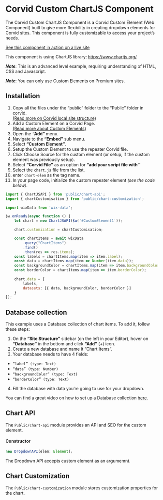 # Corvid Custom ChartJS Component

The Corvid Custom ChartJS Component is a Corvid Custom Element (Web Component) built to give more flexibility in creating dropdown elements for Corvid sites. 
This component is fully customizable to access your project’s needs.

[See this component in action on a live site](https://www.chartjs-custom-element.com/)

This component is using ChartJS library: https://www.chartjs.org/

***Note***: This is an advanced level example, requiring understanding of HTML, CSS and Javascript.

***Note***: You can only use Custom Elements on Premium sites.

## Installation

1. Copy all the files under the “public” folder to the “Public” folder in corvid. <br/>
[(Read more on Corvid local site structure)](https://support.wix.com/en/article/corvid-local-site-project-structure)
2. Add a Custom Element on a Corvid Page. <br/>
 [(Read more about Custom Elements)](https://support.wix.com/en/article/corvid-about-custom-elements-8253009)
3. Open the **“Add”** menu.
4. Navigate to the **“Embed”** sub menu.
5. Select **“Custom Element”**.
6. Setup the Custom Element to use the repeater Corvid file.
7. Click Choose Source for the custom element (or setup, if the custom element was previously setup).
8. Select **“Corvid File”** as an option for **“add your script file with”**
9. Select the `chart.js` file from the list.
10. enter `chart-elem` as the tag name.
11. In your page code, initialize the custom repeater element *(see the code below)*:

```javascript
import { ChartJSAPI } from 'public/chart-api';
import { chartCustomisation } from 'public/chart-customization';

import wixData from 'wix-data';

$w.onReady(async function () {
	let chart = new ChartJSAPI($w('#CustomElement1'));

	chart.customization = chartCustomisation;

	const chartItems = await wixData
		.query("ChartItems")
		.find()
		.then(res => res.items);
	const labels = chartItems.map(item => item.label);
	const data = chartItems.map(item => Number(item.data));
	const backgroundColor = chartItems.map(item => item.backgroundColor);
	const borderColor = chartItems.map(item => item.borderColor);
	
	chart.data = {
		labels,
		datasets: [{ data, backgroundColor, borderColor }]
	}
});
```

## Database collection

This example uses a Database collection of chart items. To add it, follow these steps:
1. On the **“Site Structure”** sidebar (on the left in your Editor), 
hover on **“Database”** in the bottom and click **“Add”** (+) icon.
2. Create a new database and name it “Chart Items”.
3. Your database needs to have 4 fields: 
- `“label” (type: Text)`
- `“data” (type: Number)`
- `“backgroundColor” (type: Text)`
- `“borderColor” (type: Text)`
4. Fill the database with data you’re going to use for your dropdown. 

You can find a great video on how to set up a Database collection [here](https://www.wix.com/corvid/tutorial/how-to-set-up-a-database-collection).

## Chart API

The `Public/chart-api` module provides an API and SEO for the custom element.

#### Constructor
``` javascript
new DropdownAPI(elem: Element);
```
 
The Dropdown API accepts custom element as an argumemnt. 

## Chart Customization
The `Public/chart-customization` module stores customization properties for the chart.
